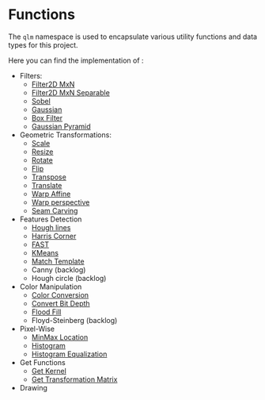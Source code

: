 # Functions
The `qlm` namespace is used to encapsulate various utility functions and data types for this project.

Here you can find the implementation of :
* Filters:
    * [Filter2D MxN](Functions/Filters/Filter2D)
    * [Filter2D MxN Separable](Functions/Filters/SepFilter2D)
    * [Sobel](Functions/Filters/Sobel)
    * [Gaussian](Functions/Filters/Gaussian)
    * [Box Filter](Functions/Filters/BoxFilter)
    * [Gaussian Pyramid](Functions/Filters/GaussianPyramid)
* Geometric Transformations:
    * [Scale](Functions/Geometric%20Transformations/Scale)
    * [Resize](Functions/Geometric%20Transformations/Resize)
    * [Rotate](Functions/Geometric%20Transformations/Rotate)
    * [Flip](Functions/Geometric%20Transformations/Flip)
    * [Transpose](Functions/Geometric%20Transformations/Transpose)
    * [Translate](Functions/Geometric%20Transformations/Translate)
    * [Warp Affine](Functions/Geometric%20Transformations/WarpAffine)
    * [Warp perspective](Functions/Geometric%20Transformations/WarpPerspective)
    * [Seam Carving](Functions/Geometric%20Transformations/SeamCarving)
* Features Detection
    * [Hough lines](Functions/Features%20Detection/HoughLines)
    * [Harris Corner](Functions/Features%20Detection/HarrisCorner)
    * [FAST](Functions/Features%20Detection/FAST)
    * [KMeans](Functions/Features%20Detection/KMeans)
    * [Match Template](Functions/Features%20Detection/MatchTemplate)
    * Canny (backlog)
    * Hough circle (backlog)
* Color Manipulation
    * [Color Conversion](Functions/Color%20Manipulation/ColorConvert)
    * [Convert Bit Depth](Functions/Color%20Manipulation/ConvertBitDepth)
    * [Flood Fill](Functions/Color%20Manipulation/FloodFill)
    * Floyd-Steinberg (backlog)
* Pixel-Wise
    * [MinMax Location](Functions/Pixel-Wise/MinMaxLoc)
    * [Histogram](Functions/Pixel-Wise/Histogram)
    * [Histogram Equalization](Functions/Pixel-Wise/EqualizeHist)
* Get Functions
    * [Get Kernel](Functions/Get%20functions/Get%20Kernel)
    * [Get Transformation Matrix](Functions/Get%20functions/Get%20Transformation%20Matrix)
* Drawing
